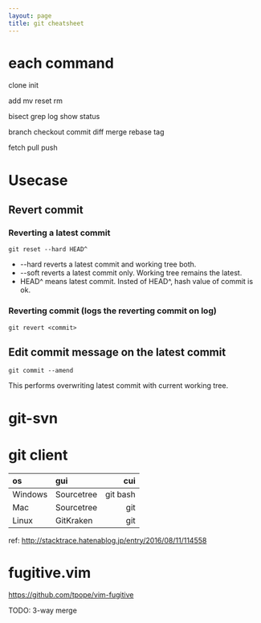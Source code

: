 ```yaml
---
layout: page
title: git cheatsheet
---
```


# each command
clone
init

add
mv
reset
rm

bisect
grep
log
show
status

branch
checkout
commit
diff
merge
rebase
tag

fetch
pull
push

# Usecase

## Revert commit

### Reverting a latest commit
```shell
git reset --hard HEAD^
```

* --hard
reverts a latest commit and working tree both.
* --soft
reverts a latest commit only. Working tree remains the latest.
* HEAD^
means latest commit. Insted of HEAD^, hash value of commit is ok.

### Reverting commit (logs the reverting commit on log)
```shell
git revert <commit>
```

## Edit commit message on the latest commit
```shell
git commit --amend
```
This performs overwriting latest commit with current working tree.

# git-svn

# git client

| os         | gui         | cui      |
|:-----------|:------------|---------:|
| Windows    | Sourcetree  | git bash |
| Mac        | Sourcetree  | git      |
| Linux      | GitKraken   | git      |

ref: http://stacktrace.hatenablog.jp/entry/2016/08/11/114558

# fugitive.vim

https://github.com/tpope/vim-fugitive

TODO: 3-way merge

